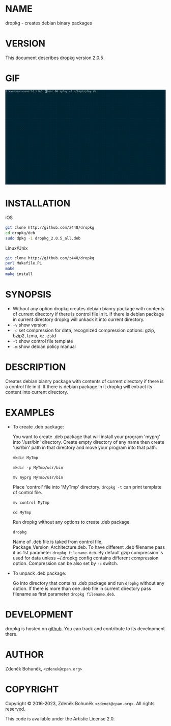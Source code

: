 # NAME

dropkg - creates debian binary packages

# VERSION

This document describes dropkg version 2.0.5

# GIF

![dropkg](https://raw.githubusercontent.com/z448/dropkg/master/dropkg.gif)

# INSTALLATION

iOS

```bash
git clone http://github.com/z448/dropkg
cd dropkg/deb
sudo dpkg -i dropkg_2.0.5_all.deb
```

Linux/Unix

```bash
git clone http://github.com/z448/dropkg
perl Makefile.PL
make
make install
```
               
# SYNOPSIS

- Without any option dropkg creates debian bianry package with contents of current directory if there is control file in it. If there is debian package in current directory dropkg will unkack it into current directory.
- `-v` show version
- `-c` set compression for data, recognized compression options: gzip, bzip2, lzma, xz, zstd
- `-t` show control file template  
- `-m` show debian policy manual 

# DESCRIPTION

Creates debian bianry package with contents of current directory if there is a control file in it. If there is debian package in it dropkg will extract its content into current directory.

# EXAMPLES

- To create .deb package:

    You want to create .deb package that will install your program 'myprg' into '/usr/bin' directory. Create empty directory of any name then create 'usr/bin' path in that directory and move your program into that path.

    `mkdir MyTmp`

    `mkdir -p MyTmp/usr/bin`

    `mv myprg MyTmp/usr/bin`

    Place 'control' file into 'MyTmp' directory. `dropkg -t` can print template of control file.

    `mv control MyTmp`

    `cd MyTmp`

    Run dropkg without any options to create .deb package.

    `dropkg`

    Name of .deb file is taked from control file, Package\_Version\_Architecture.deb. To have different .deb filename pass it as 1st parameter `dropkg filename.deb`.
    By default gzip compression is used for data unless ~/.dropkg config contains different compression option. Compression can be also set by `-c` switch.  

- To unpack .deb package:

    Go into directory that contains .deb package and run `dropkg` without any option. If there is more than one .deb file in current directory pass filename as first parameter `dropkg filename.deb`.

# DEVELOPMENT

dropkg is hosted on [github](https://github.com/z448/dropkg). You can track and contribute to its development there.

# AUTHOR

Zdeněk Bohuněk, `<zdenek@cpan.org>`

# COPYRIGHT

Copyright © 2016-2023, Zdeněk Bohuněk `<zdenek@cpan.org>`. All rights reserved.

This code is available under the Artistic License 2.0.

